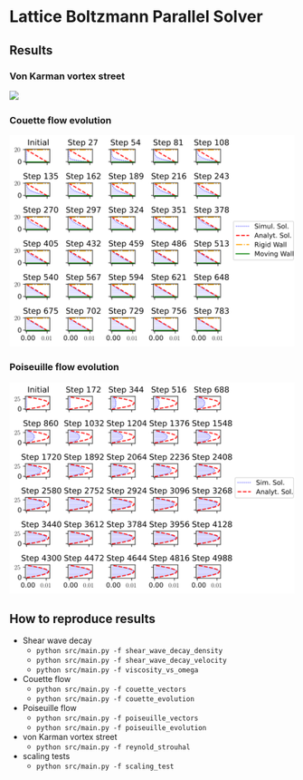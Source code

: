# Lattice Boltzmann Parallel Solver

## Results

### Von Karman vortex street
<img src="https://raw.githubusercontent.com/infomon/lattice_boltzmann_parallel_solver/master/figures/von_karman_vortex_shedding/png_to_gif.gif" />

### Couette flow evolution
![Couette flow](figures/couette_flow/vel_vectors_evolution.svg)

### Poiseuille flow evolution
![Poiseuille flow](figures/poiseuille_flow/vel_vectors_evolution.svg)

## How to reproduce results
- Shear wave decay
  - `python src/main.py -f shear_wave_decay_density`
  - `python src/main.py -f shear_wave_decay_velocity`
  - `python src/main.py -f viscosity_vs_omega`
- Couette flow
  - `python src/main.py -f couette_vectors`
  - `python src/main.py -f couette_evolution`
- Poiseuille flow
  - `python src/main.py -f poiseuille_vectors`
  - `python src/main.py -f poiseuille_evolution`
- von Karman vortex street
  - `python src/main.py -f reynold_strouhal`
- scaling tests
  - `python src/main.py -f scaling_test`
